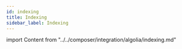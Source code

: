 ```yaml
---
id: indexing
title: Indexing
sidebar_label: Indexing
---
```

import Content from "../../composer/integration/algolia/indexing.md"

<Content />